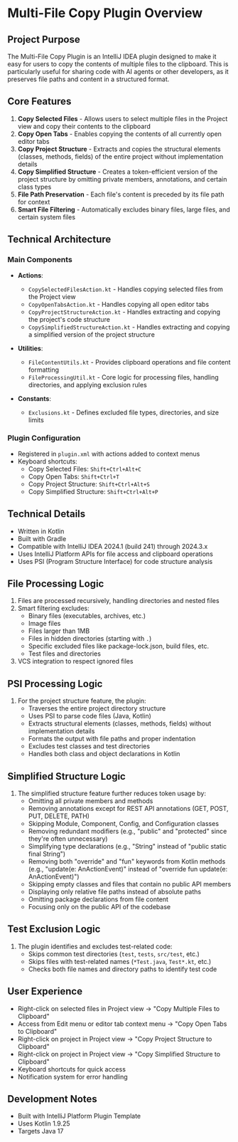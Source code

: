 # Multi-File Copy Plugin Overview

## Project Purpose
The Multi-File Copy Plugin is an IntelliJ IDEA plugin designed to make it easy for users to copy the contents of multiple files to the clipboard. This is particularly useful for sharing code with AI agents or other developers, as it preserves file paths and content in a structured format.

## Core Features
1. **Copy Selected Files** - Allows users to select multiple files in the Project view and copy their contents to the clipboard
2. **Copy Open Tabs** - Enables copying the contents of all currently open editor tabs
3. **Copy Project Structure** - Extracts and copies the structural elements (classes, methods, fields) of the entire project without implementation details
4. **Copy Simplified Structure** - Creates a token-efficient version of the project structure by omitting private members, annotations, and certain class types
5. **File Path Preservation** - Each file's content is preceded by its file path for context
6. **Smart File Filtering** - Automatically excludes binary files, large files, and certain system files

## Technical Architecture

### Main Components
- **Actions**:
  - `CopySelectedFilesAction.kt` - Handles copying selected files from the Project view
  - `CopyOpenTabsAction.kt` - Handles copying all open editor tabs
  - `CopyProjectStructureAction.kt` - Handles extracting and copying the project's code structure
  - `CopySimplifiedStructureAction.kt` - Handles extracting and copying a simplified version of the project structure

- **Utilities**:
  - `FileContentUtils.kt` - Provides clipboard operations and file content formatting
  - `FileProcessingUtil.kt` - Core logic for processing files, handling directories, and applying exclusion rules

- **Constants**:
  - `Exclusions.kt` - Defines excluded file types, directories, and size limits

### Plugin Configuration
- Registered in `plugin.xml` with actions added to context menus
- Keyboard shortcuts:
  - Copy Selected Files: `Shift+Ctrl+Alt+C`
  - Copy Open Tabs: `Shift+Ctrl+T`
  - Copy Project Structure: `Shift+Ctrl+Alt+S`
  - Copy Simplified Structure: `Shift+Ctrl+Alt+P`

## Technical Details
- Written in Kotlin
- Built with Gradle
- Compatible with IntelliJ IDEA 2024.1 (build 241) through 2024.3.x
- Uses IntelliJ Platform APIs for file access and clipboard operations
- Uses PSI (Program Structure Interface) for code structure analysis

## File Processing Logic
1. Files are processed recursively, handling directories and nested files
2. Smart filtering excludes:
   - Binary files (executables, archives, etc.)
   - Image files
   - Files larger than 1MB
   - Files in hidden directories (starting with `.`)
   - Specific excluded files like package-lock.json, build files, etc.
   - Test files and directories
3. VCS integration to respect ignored files

## PSI Processing Logic
1. For the project structure feature, the plugin:
   - Traverses the entire project directory structure
   - Uses PSI to parse code files (Java, Kotlin)
   - Extracts structural elements (classes, methods, fields) without implementation details
   - Formats the output with file paths and proper indentation
   - Excludes test classes and test directories
   - Handles both class and object declarations in Kotlin

## Simplified Structure Logic
1. The simplified structure feature further reduces token usage by:
   - Omitting all private members and methods
   - Removing annotations except for REST API annotations (GET, POST, PUT, DELETE, PATH)
   - Skipping Module, Component, Config, and Configuration classes
   - Removing redundant modifiers (e.g., "public" and "protected" since they're often unnecessary)
   - Simplifying type declarations (e.g., "String" instead of "public static final String")
   - Removing both "override" and "fun" keywords from Kotlin methods (e.g., "update(e: AnActionEvent)" instead of "override fun update(e: AnActionEvent)")
   - Skipping empty classes and files that contain no public API members
   - Displaying only relative file paths instead of absolute paths
   - Omitting package declarations from file content
   - Focusing only on the public API of the codebase

## Test Exclusion Logic
1. The plugin identifies and excludes test-related code:
   - Skips common test directories (`test`, `tests`, `src/test`, etc.)
   - Skips files with test-related names (`*Test.java`, `Test*.kt`, etc.)
   - Checks both file names and directory paths to identify test code

## User Experience
- Right-click on selected files in Project view → "Copy Multiple Files to Clipboard"
- Access from Edit menu or editor tab context menu → "Copy Open Tabs to Clipboard"
- Right-click on project in Project view → "Copy Project Structure to Clipboard"
- Right-click on project in Project view → "Copy Simplified Structure to Clipboard"
- Keyboard shortcuts for quick access
- Notification system for error handling

## Development Notes
- Built with IntelliJ Platform Plugin Template
- Uses Kotlin 1.9.25
- Targets Java 17 